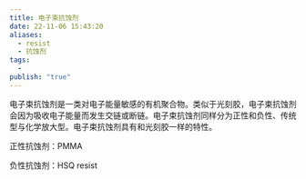 ```yaml
---
title: 电子束抗蚀剂
date: 22-11-06 15:43:20
aliases:
  - resist
  - 抗蚀剂
tags:
  - 
publish: "true"
---
```


电子束抗蚀剂是一类对电子能量敏感的有机聚合物。类似于光刻胶，电子束抗蚀剂会因为吸收电子能量而发生交链或断链。电子束抗蚀剂同样分为正性和负性、传统型与化学放大型。电子束抗蚀剂具有和光刻胶一样的特性。

正性抗蚀剂：PMMA

负性抗蚀剂：HSQ resist